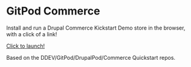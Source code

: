 # GitPod Commerce

Install and run a Drupal Commerce Kickstart Demo store in the browser, with a click of a link!

[Click to launch!](https://gitpod.io/#https://github.com/NikLP/gitpod-commerce)

Based on the DDEV/GitPod/DrupalPod/Commerce Quickstart repos.
